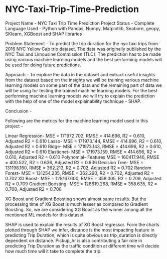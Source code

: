 # NYC-Taxi-Trip-Time-Prediction
Project Name - NYC Taxi Trip Time Prediction
Project Status - Complete
Language Used - Python with Pandas, Numpy, Matplotlib, Seaborn, geopy, SKlearn, XGBoost and SHAP libraries

Problem Statement - To predict the trip duration for the nyc taxi trips from 2016 NYC Yellow Cab trip dataset. The data was originally published by the NYC Taxi and Limousine Commission (TLC). The prediction has to be made using various machine learning models and the best performing models will be used for doing future predictions.

Approach - To explore the data in the dataset and extract useful insights from the dataset based on the insights we will be training various machine learning models on some part of the data and the remaining part of data we will be using for testing the trained machine learning models. For the best performing machine learning models we will try to explain the prediction with the help of one of the model explainability technique - SHAP.

Conclusion -

Following are the metrics for the machine learning model used in this project - 

Linear Regression- 	MSE = 171972.702, RMSE = 414.696, R2 = 0.610, Adjusted R2 = 0.610
Lasso-	MSE = 171973.144, RMSE = 414.696, R2 = 0.610, Adjusted R2 = 0.610
Ridge-	MSE = 171973.143, RMSE = 414.696, R2 = 0.610, Adjusted R2 = 0.610
Elasticnet-	MSE = 171973.159, RMSE = 414.696, R2 = 0.610, Adjusted R2 = 0.610
Polynomial- Features	MSE = 160417.946, RMSE = 400.522, R2 = 0.636, Adjusted R2 = 0.636
Decision Tree-	MSE = 131198.160, RMSE = 362.213, R2 = 0.702, Adjusted R2 = 0.702
Random Forest-	MSE = 131254.235, RMSE = 362.290, R2 = 0.702, Adjusted R2 = 0.702
XG Boost-	MSE = 128167.600, RMSE = 358.005, R2 = 0.709, Adjusted R2 = 0.709
Gradient Boosting-	MSE = 128619.268, RMSE = 358.635, R2 = 0.708, Adjusted R2 = 0.708

XG Boost and Gradient Boosting shows almost same results. But the processing time of XG Boost is much lesser as compared to Gradient Boosting. So, we are considering XG Boost as the winner among all the mentioned ML models for this dataset

SHAP is used to explain the results of XG Boost regressor. Form the charts plotted through SHAP we infer, distance is the most impacting feature in predicting Trip Duration, which is quite obvious as trip_duration is directly dependent on distance. Pickup_hr is also contributing a fair role in predicting Trip Duration as the traffic condition at different time will decide how much time will it take to complete the trip.


